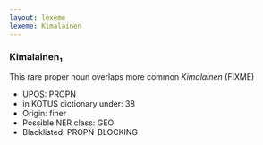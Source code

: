 ```yaml
---
layout: lexeme
lexeme: Kimalainen
---
```


###  Kimalainen₁

This rare proper noun overlaps more common *Kimalainen* (FIXME)
* UPOS:  PROPN
* in KOTUS dictionary under:  38
* Origin:  finer
* Possible NER class:  GEO
* Blacklisted:  PROPN-BLOCKING

